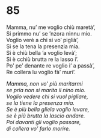 # 85
  
Mamma, nu’ me voglio chiù maretà’,  
Si primmo nu’ se ’nzora ninnu mio.  
Voglio verè a chi si vo’ piglià’,  
Si se la tena la presenzia mia.  
Si è chiù bella ’a voglio levà’;  
Si è cchiù brutta re la lasso i’.  
Po’ pe’ denante re voglio i’ a passà’,  
Re collera lu voglio fà’ muri’.

*Mamma, non vo’ più maritarmi  
se pria non si marita il nino mio.  
Voglio vedere chi si vuol pigliare,  
se la tiene la presenza mia.  
Se è più bella gliela voglio levare,  
se è più brutta la lascio andare.  
Poi davanti gli voglio passare,  
di collera vo’ farlo morire.*


